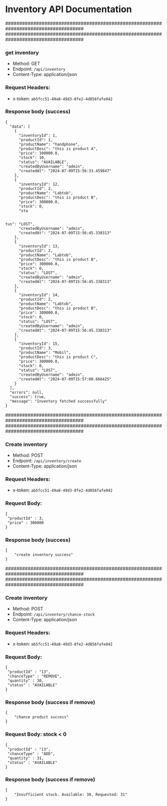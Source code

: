 # Inventory API Documentation

####################################################################################
####################################################################################

### get inventory

- Method: GET
- Endpoint: `/api/inventory`
- Content-Type: application/json

### Request Headers:

  - x-token: `ab5fcc51-49a8-49d3-8fe2-4d856fafe042`

### Response body (success)

```
{
  "data": [
    {
      "inventoryId": 1,
      "productId": 1,
      "productName": "handphone",
      "productDesc": "this is product A",
      "price": 100000.0,
      "stock": 10,
      "status": "AVAILABLE",
      "createdByUsername": "admin",
      "createdAt": "2024-07-09T15:56:33.459847"
    },
    {
      "inventoryId": 12,
      "productId": 2,
      "productName": "Labtob",
      "productDesc": "this is product B",
      "price": 300000.0,
      "stock": 0,
      "sta


tus": "LOST",
      "createdByUsername": "admin",
      "createdAt": "2024-07-09T15:56:45.338313"
    },
    {
      "inventoryId": 13,
      "productId": 2,
      "productName": "Labtob",
      "productDesc": "this is product B",
      "price": 300000.0,
      "stock": 0,
      "status": "LOST",
      "createdByUsername": "admin",
      "createdAt": "2024-07-09T15:56:45.338313"
    },
    {
      "inventoryId": 14,
      "productId": 2,
      "productName": "Labtob",
      "productDesc": "this is product B",
      "price": 300000.0,
      "stock": 0,
      "status": "LOST",
      "createdByUsername": "admin",
      "createdAt": "2024-07-09T15:56:45.338313"
    },
    {
      "inventoryId": 15,
      "productId": 3,
      "productName": "Mobil",
      "productDesc": "this is product C",
      "price": 300000.0,
      "stock": 0,
      "status": "LOST",
      "createdByUsername": "admin",
      "createdAt": "2024-07-09T15:57:00.666425"
    }
  ],
  "errors": null,
  "success": true,
  "message": "Inventory fetched successfully"
}
```


####################################################################################
####################################################################################

### Create inventory

- Method: POST
- Endpoint: `/api/inventory/create`
- Content-Type: application/json

### Request Headers:

  - x-token: `ab5fcc51-49a8-49d3-8fe2-4d856fafe042`

### Request Body:

 ```
{
  "productId" : 3,
  "price" : 300000
}
```
### Response body (success)

```
{
    "create inventory success"
}
```


####################################################################################
####################################################################################

### Create inventory

- Method: POST
- Endpoint: `/api/inventory/chance-stock`
- Content-Type: application/json

<!-- (status AVAILABLE or BAD) -->
<!-- (if stock === 0 auto set status LOSS) -->
<!-- (if stock remove <= 0 {
        throw new RuntimeException("Insufficient stock. Available: " + currentStock + ", Requested: " + Math.abs(request.getQuantity()));
 }-->

### Request Headers:

  - x-token: `ab5fcc51-49a8-49d3-8fe2-4d856fafe042`

### Request Body:

 ```
{
  "productId" : "13",
  "chanceType" : "REMOVE",
  "quantity" : 30,
  "status" : "AVAILABLE" 
 }

```
### Response body (success if remove) 

```
{
    "chance product success"
}

```

### Request Body: stock < 0

 ```
{
  "productId" : "13",
  "chanceType" : "ADD",
  "quantity" : 31,
  "status" : "AVAILABLE" 
 }

```

### Response body (success if remove) 

```
{
    "Insufficient stock. Available: 30, Requested: 31"
}
```